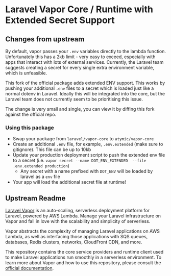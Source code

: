 # Laravel Vapor Core / Runtime with Extended Secret Support

## Changes from upstream

By default, vapor passes your `.env` variables directly to the lambda function. Unfortunately this has a 2kb limit - very easy to exceed, especially with apps that interact with lots of external services. Currently, the Laravel team suggests creating a secret for every single extra environment variable, which is unfeasible.

This fork of the official package adds extended ENV support. This works by pushing your additional `.env` files to a secret which is loaded just like a normal dotenv in Laravel.
Ideally this will be integrated into the core, but the Laravel team does not currently seem to be prioritising this issue.

The change is very small and single, you can view it by diffing this fork against the official repo.

### Using this package

- Swap your package from `laravel/vapor-core` to `atymic/vapor-core`
- Create an additional `.env` file, for example, `.env.extended` (make sure to gitignore). This file can be up to 10kb
- Update your production deployment script to push the extended env file to a secret (i.e. `vapor secret --name DOT_ENV_EXTENDED  --file .env.extended production`)
    - Any secret with a name prefixed with `DOT_ENV` will be loaded by laravel as a `env` file
- Your app will load the additional secret file at runtime!


## Upstream Readme

[Laravel Vapor](https://vapor.laravel.com) is an auto-scaling, serverless deployment platform for Laravel, powered by AWS Lambda. Manage your Laravel infrastructure on Vapor and fall in love with the scalability and simplicity of serverless.

Vapor abstracts the complexity of managing Laravel applications on AWS Lambda, as well as interfacing those applications with SQS queues, databases, Redis clusters, networks, CloudFront CDN, and more.

This repository contains the core service providers and runtime client used to make Laravel applications run smoothly in a serverless environment. To learn more about Vapor and how to use this repository, please consult the [official documentation](https://docs.vapor.build).
